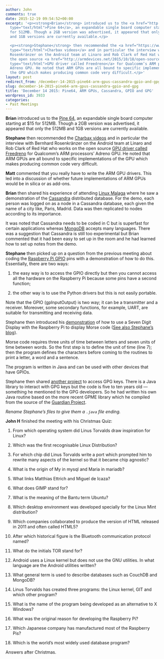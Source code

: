 ```yaml
---
author: John
comments: true
date: 2015-12-19 09:54:52+00:00
excerpt: '<p><strong>Brian</strong> introduced us to the <a href="http://pine64.com/"
  type="text/html">Pine 64</a>, an expandable single board computer starting at $15
  for 512MB. Though a 2GB version was advertised, it appeared that only the 512MB
  and 1GB versions are currently available.</p>

  <p><strong>Stephane</strong> then recommended the <a href="https://www.youtube.com/user/Charbax"
  type="text/html">Charbax videos</a> and in particular the interview with Bernhard
  Rosenkränzer on the Android team at Linaro and Rob Clark of Red Hat who works on
  the open source <a href="http://armdevices.net/2015/10/18/open-source-gpu-driver-freedreno/"
  type="text/html">GPU driver called Freedreno</a> for Qualcomm’s ARM processors’
  Adreno GPU. He noted that ARM GPUs are all bound to specific implementations of
  the GPU which makes producing common code very difficult.</p>'
layout: post
redirect_from: /december-14-2015-pine64-arm-gpus-cassandra-gpio-and-gpg
slug: december-14-2015-pine64-arm-gpus-cassandra-gpio-and-gpg
title: 'December 14 2015: Pine64, ARM GPUs, Cassandra, GPIO and GPG'
wordpress_id: 3933
categories:
- Past Meetings
---
```


**Brian** introduced us to the [Pine 64](http://pine64.com/), an expandable single board computer starting at $15 for 512MB. Though a 2GB version was advertised, it appeared that only the 512MB and 1GB versions are currently available.




**Stephane** then recommended the [Charbax videos](https://www.youtube.com/user/Charbax) and in particular the interview with Bernhard Rosenkränzer on the Android team at Linaro and Rob Clark of Red Hat who works on the open source [GPU driver called Freedreno](http://armdevices.net/2015/10/18/open-source-gpu-driver-freedreno/) for Qualcomm’s ARM processors’ Adreno GPU. He noted that ARM GPUs are all bound to specific implementations of the GPU which makes producing common code very difficult.




**Matt** commented that you really have to write the ARM GPU drivers. This led into a discussion of whether future implementations of ARM GPUs would be in silica or as add-ons.




**Brian** then shared his experience of attending [Linux Malaga](http://www.linux-malaga.org/) where he saw a demonstration of the [Cassandra](http://cassandra.apache.org/) distributed database. For the demo, each person was logged on as a node in a Cassandra database, each given the name of a city like, Paris, Madrid. Data was then replicated to nodes according to its importance.




It was noted that Cassandra needs to be coded in C but is superfast for certain applications whereas [MongoDB](https://www.mongodb.com/) accepts many languages. There was a suggestion that Cassandra is still too experimental but Brian commented that it had been easy to set up in the room and he had learned how to set up notes from the demo.




**Stephane** then picked up on a question from the previous meeting about coding the [Raspberry Pi GPIO](https://www.raspberrypi.org/documentation/usage/gpio/) pins with a demonstration of how to do this. Essentially, there are two ways:






  1. the easy way is to access the GPIO directly but then you cannot access all the hardware on the Raspberry Pi because some pins have a second function;


  2. the other way is to use the Python drivers but this is not easily portable.




Note that the GPIO (gpInputOutput) is two way; it can be a transmitter and a receiver. Moreover, some secondary functions, for example, UART, are suitable for transmitting and receiving data.




Stephane then introduced his [demonstration](http://www.bradlug.co.uk/blog/2015/12/19/files/SevenDigitMorse.txt) of how to use a Seven Digit Display with the Raspberry Pi to display Morse code ([See also Stephane’s blog](http://nulld1g1t.yourprog.com/wordpress/?cat=4)).




Morse code requires three units of time between letters and seven units of time between words. So the first step is to define the unit of time (line 7); then the program defines the characters before coming to the routines to print a letter, a word and a sentence.




The program is written in Java and can be used with other devices that have GPIOs.




Stephane then shared [another project](http://www.bradlug.co.uk/blog/2015/12/19/files/steftest.txt) to access GPG keys. There is a Java library to interact with GPG keys but the code is five to ten years old — something he mentioned to the GPG developers. So he had written his own Java routine based on the more recent GPME library which he compiled from the source of the [Guardian Project](https://github.com/guardianproject/gnupg-for-java).




_Rename Stephane’s files to give them a `.java` file ending._




**John H** finished the meeting with his Christmas Quiz:






  1. From which operating system did Linus Torvalds draw inspiration for Linux?


  2. Which was the first recognisable Linux Distribution?


  3. For which chip did Linus Torvalds write a port which prompted him to rewrite many aspects of the kernel so that it became chip agnostic?


  4. What is the origin of My in mysql and Maria in mariadb?


  5. What links Matthias Ettrich and Miguel de Icaza?


  6. What does GIMP stand for?


  7. What is the meaning of the Bantu term Ubuntu?


  8. Which desktop environment was developed specially for the Linux Mint distribution?


  9. Which companies collaborated to produce the version of HTML released in 2011 and often called HTML5?


  10. After which historical figure is the Bluetooth communication protocol named?


  11. What do the initials TOR stand for?


  12. Android uses a Linux kernel but does not use the GNU utilities. In what language are the Android utilities written?


  13. What general term is used to describe databases such as CouchDB and MongoDB?


  14. Linus Torvalds has created three programs: the Linux kernel, GIT and which other program?


  15. What is the name of the program being developed as an alternative to X Windows?


  16. What was the original reason for developing the Raspberry Pi?


  17. Which Japanese company has manufactured most of the Raspberry Pis?


  18. Which is the world’s most widely used database program?




Answers after Christmas.
